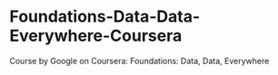 # Foundations-Data-Data-Everywhere-Coursera
 Course by Google on Coursera: Foundations: Data, Data, Everywhere
